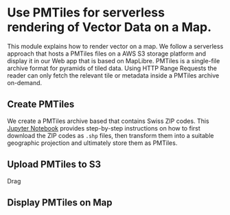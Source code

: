 # Use PMTiles for serverless rendering of Vector Data on a Map.
This module explains how to render vector on a map. We follow a serverless approach that hosts a PMTiles files on a AWS S3 storage platform and display it in our Web app that is based on MapLibre. PMTiles is a single-file archive format for pyramids of tiled data. Using HTTP Range Requests the reader can only fetch the relevant tile or metadata inside a PMTiles archive on-demand.

## Create PMTiles
We create a PMTiles archive based that contains Swiss ZIP codes. This [Jupyter Notebook](./prepare_vector_tiles.ipynb) provides step-by-step instructions on how to first download the ZIP codes as `.shp` files, then transform them into a suitable geographic projection and ultimately store them as PMTiles.

## Upload PMTiles to S3
Drag

## Display PMTiles on Map
